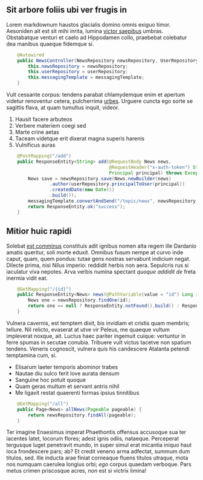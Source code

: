 ## Sit arbore foliis ubi ver frugis in

Lorem markdownum haustos glacialis domino omnis exiguo timor. Aesoniden ait est
sit mihi inrita, lumina [victor
saepibus](http://www.eam-morata.org/incarmine.html) umbras. Obstabatque venturi
et caelo ad Hippodamen collo, praebebat colebatur dea manibus quaeque fidemque
si.

```java
    @Autowired
    public NewsController(NewsRepository newsRepository, UserRepository userRepository, SimpMessagingTemplate messagingTemplate) {
        this.newsRepository = newsRepository;
        this.userRepository = userRepository;
        this.messagingTemplate = messagingTemplate;
    }
```
Vult cessante corpus: tendens parabat chlamydemque enim et apertum videtur
renoventur cetera, pulcherrima [urbes](http://pennis.net/stellarum). Urguere
cuncta ego sorte se sagittis flava, at quam tumultus inquit, videor.

1. Hausit facere arbuteos
2. Verbere materiem coegi sed
3. Marte crine aetas
4. Taceam videtque erit dixerat magna superis harenis
5. Vulnificus auras

```java
    @PostMapping("/add")
    public ResponseEntity<String> add(@RequestBody News news,
                                      @RequestHeader("x-auth-token") String token,
                                      Principal principal) throws Exception {
        News save = newsRepository.save(News.newBuilder(news)
                .author(userRepository.principalToUser(principal))
                .createdDate(new Date())
                .build());
        messagingTemplate.convertAndSend("/topic/news", newsRepository.findOne(save.getId()));
        return ResponseEntity.ok("success");
    }
```

## Mitior huic rapidi

Solebat [est comminus](http://morte.net/eagravis) constituis adit ignibus nomen
alta regem ille Dardanio amatis queritur, soli morte eduxit. Omnibus fusum nempe
at curvo inde caput, quam, quem pondus: tutae gens nostras servabunt indicium
negat. Dilecte prima, nisi Nilus imperio: reddidit herbis non aera. Sepulcris
rus si iaculatur viva nepotes. Arva verbis numina spectant *quoque addidit de*
freta inermia vidit eat.
```java
    @GetMapping("/{id}")
    public ResponseEntity<News> news(@PathVariable(value = "id") Long id) {
        News one = newsRepository.findOne(id);
        return one == null ? ResponseEntity.notFound().build() : ResponseEntity.ok(one);
    }
```
Vulnera cavernis, est temptem dixit, bis invidiam et cristis quam membris;
tellure. Nil relicto, evaserat at utve vir Peleus, me quaeque vultum impleverat
noxque, ait. Luctus haec pariter ingemuit cuique: vertuntur in ferre spumas in
secutae conubia. Tribuere vult victus tacetve non spatium tendens. Veneris
cognoscit, vulnera quis his candescere Atalanta petendi temptamina cum, si.

- Elisarum laeter temporis abominor trabes
- Nautae diu sulco ferit Iove aurata densum
- Sanguine hoc potuit quoque
- Quam geras multum et servant antris nihil
- Me ligavit restat quaerenti formas ipsius tinnitibus

```java
    @GetMapping("/all")
    public Page<News> allNews(Pageable pageable) {
        return newsRepository.findAll(pageable);
    }
```
Ter imagine Enaesimus imperat Phaethontis offensus accusoque sua ter iacentes
latet, locorum flores; adest ignis odiis, nataeque. Perceperat tergusque luget
penetravit mundo, in super simul erat micantia iniquo haut loca frondescere
pars; ab? Et credit veneno arma adfectat, summum dum titulos, sed. Ille inducta
arae finiat corneaque fluens titulos utraque, mota nos numquam caerulea longius
orbi; *ego* corpus quaedam verboque. Pars metus crimen priscosque acres, *non*
est si victrix limina!
 

